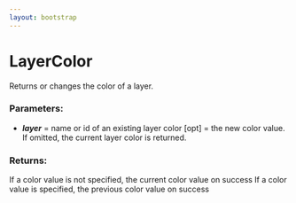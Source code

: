 ```yaml
---
layout: bootstrap
---
```


# LayerColor

Returns or changes the color of a layer.
          

### Parameters:

- ***layer*** = name or id of an existing layer
color [opt] = the new color value. If omitted, the current layer color is returned.
        

### Returns:


If a color value is not specified, the current color value on success
If a color value is specified, the previous color value on success
        


